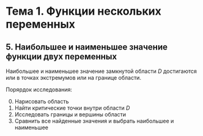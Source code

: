 # Тема 1. Функции нескольких переменных

## 5. Наибольшее и наименьшее значение функции двух переменных

Наибольшее и наименьшее значение замкнутой области $D$ достигаются или в точках экстремумов или на границе области.

Порярдок исследования:

0. Нарисовать область
1. Найти критические точки внутри области $D$
2. Исследовать границы и вершины области
3. Сравнить все найденные значения и выбрать наибольшее и наименьшее
